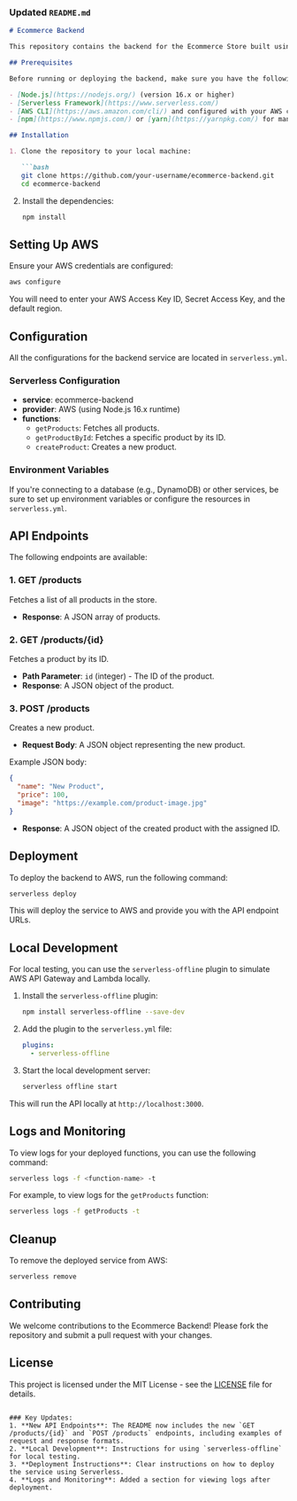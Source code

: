 ### Updated `README.md`

```markdown
# Ecommerce Backend

This repository contains the backend for the Ecommerce Store built using Serverless Framework and AWS Lambda. The backend provides several API endpoints for managing products in the store. It is deployed using AWS API Gateway, Lambda, and other AWS services.

## Prerequisites

Before running or deploying the backend, make sure you have the following installed:

- [Node.js](https://nodejs.org/) (version 16.x or higher)
- [Serverless Framework](https://www.serverless.com/)
- [AWS CLI](https://aws.amazon.com/cli/) and configured with your AWS credentials
- [npm](https://www.npmjs.com/) or [yarn](https://yarnpkg.com/) for managing dependencies

## Installation

1. Clone the repository to your local machine:

   ```bash
   git clone https://github.com/your-username/ecommerce-backend.git
   cd ecommerce-backend
   ```

2. Install the dependencies:

   ```bash
   npm install
   ```

## Setting Up AWS

Ensure your AWS credentials are configured:

```bash
aws configure
```

You will need to enter your AWS Access Key ID, Secret Access Key, and the default region.

## Configuration

All the configurations for the backend service are located in `serverless.yml`.

### Serverless Configuration

- **service**: ecommerce-backend
- **provider**: AWS (using Node.js 16.x runtime)
- **functions**:
  - `getProducts`: Fetches all products.
  - `getProductById`: Fetches a specific product by its ID.
  - `createProduct`: Creates a new product.

### Environment Variables

If you're connecting to a database (e.g., DynamoDB) or other services, be sure to set up environment variables or configure the resources in `serverless.yml`.

## API Endpoints

The following endpoints are available:

### 1. **GET /products**
Fetches a list of all products in the store.

- **Response**: A JSON array of products.

### 2. **GET /products/{id}**
Fetches a product by its ID.

- **Path Parameter**: `id` (integer) - The ID of the product.
- **Response**: A JSON object of the product.

### 3. **POST /products**
Creates a new product.

- **Request Body**: A JSON object representing the new product.

Example JSON body:

```json
{
  "name": "New Product",
  "price": 100,
  "image": "https://example.com/product-image.jpg"
}
```

- **Response**: A JSON object of the created product with the assigned ID.

## Deployment

To deploy the backend to AWS, run the following command:

```bash
serverless deploy
```

This will deploy the service to AWS and provide you with the API endpoint URLs.

## Local Development

For local testing, you can use the `serverless-offline` plugin to simulate AWS API Gateway and Lambda locally.

1. Install the `serverless-offline` plugin:

   ```bash
   npm install serverless-offline --save-dev
   ```

2. Add the plugin to the `serverless.yml` file:

   ```yaml
   plugins:
     - serverless-offline
   ```

3. Start the local development server:

   ```bash
   serverless offline start
   ```

This will run the API locally at `http://localhost:3000`.

## Logs and Monitoring

To view logs for your deployed functions, you can use the following command:

```bash
serverless logs -f <function-name> -t
```

For example, to view logs for the `getProducts` function:

```bash
serverless logs -f getProducts -t
```

## Cleanup

To remove the deployed service from AWS:

```bash
serverless remove
```

## Contributing

We welcome contributions to the Ecommerce Backend! Please fork the repository and submit a pull request with your changes.

## License

This project is licensed under the MIT License - see the [LICENSE](LICENSE) file for details.
```

### Key Updates:
1. **New API Endpoints**: The README now includes the new `GET /products/{id}` and `POST /products` endpoints, including examples of request and response formats.
2. **Local Development**: Instructions for using `serverless-offline` for local testing.
3. **Deployment Instructions**: Clear instructions on how to deploy the service using Serverless.
4. **Logs and Monitoring**: Added a section for viewing logs after deployment.